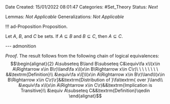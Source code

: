 <br />
<br />

Date Created: 15/01/2022 08:01:47
Categories: #Set_Theory 
Status: _Next_
 
Lemmas: _Not Applicable_
Generalizations: _Not Applicable_

!!! ad-Proposition Proposition.

Let $A$, $B$, and $C$ be sets. If $A\subseteq B$ and $B\subseteq C$, then $A\subseteq C$.

--- admonition

_Proof_. The result follows from the following chain of logical equivalences:
$$\begin{alignat}{2}
    A\subseteq B\land B\subseteq C&\equiv\fa x\l(x\in A\Rightarrow x\in B\r)\land\fa x\l(x\in B\Rightarrow x\in C\r)\ \ \ \ \ \ \ \ &&\textrm{Definition}\\
    &\equiv\fa x\l[\l(x\in A\Rightarrow x\in B\r)\land\l(x\in B\Rightarrow x\in C\r)\r]&&\textrm{Distribution of }\fa\textrm{ over }\land\\
    &\equiv\fa x\l(x\in A\Rightarrow x\in C\r)&&\textrm{Implication is Transitive}\\
    &\equiv A\subseteq C&&\textrm{Definition}\qedin
\end{alignat}$$
